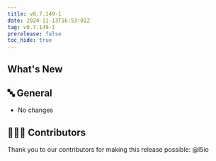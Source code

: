```yaml
---
title: v0.7.149-1
date: 2024-11-13T16:53:01Z
tag: v0.7.149-1
prerelease: false
toc_hide: true
---
```


## What's New
## 🔤 General
* No changes

## 👨🏽‍💻 Contributors

Thank you to our contributors for making this release possible:
@l5io
